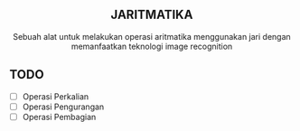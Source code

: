 <div align="center">
  <h2>JARITMATIKA</h2>
  Sebuah alat untuk melakukan operasi aritmatika menggunakan jari dengan memanfaatkan teknologi image recognition
</div>

## TODO
- [ ] Operasi Perkalian
- [ ] Operasi Pengurangan 
- [ ] Operasi Pembagian
